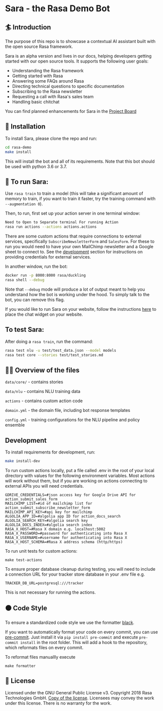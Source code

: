# Sara - the Rasa Demo Bot

## :surfer: Introduction
The purpose of this repo is to showcase a contextual AI assistant built with the open source Rasa framework.

Sara is an alpha version and lives in our docs, 
helping developers getting started with our open source tools. It supports the following user goals:

- Understanding the Rasa framework
- Getting started with Rasa
- Answering some FAQs around Rasa
- Directing technical questions to specific documentation
- Subscribing to the Rasa newsletter
- Requesting a call with Rasa's sales team
- Handling basic chitchat

You can find planned enhancements for Sara in the
[Project Board](https://github.com/RasaHQ/rasa-demo/projects/1)

## 👷‍ Installation

To install Sara, please clone the repo and run:

```sh
cd rasa-demo
make install
```

This will install the bot and all of its requirements.
Note that this bot should be used with python 3.6 or 3.7.


## 🤖 To run Sara:

Use `rasa train` to train a model (this will take a significant amount of memory to train,
if you want to train it faster, try the training command with
`--augmentation 0`).

Then, to run, first set up your action server in one terminal window:
```bash
Need to Open to Separate terminal For running Action
rasa run actions --actions actions.actions
```

There are some custom actions that require connections to external services,
specifically `SubscribeNewsletterForm` and `SalesForm`. For these
to run you would need to have your own MailChimp newsletter and a Google sheet
to connect to. See the [development](#development) section for instructions on providing
credentials for external services.

In another window, run the bot:
```bash
docker run -p 8000:8000 rasa/duckling
rasa shell --debug
```

Note that `--debug` mode will produce a lot of output meant to help you understand how the bot is working 
under the hood. To simply talk to the bot, you can remove this flag.

If you would like to run Sara on your website, follow the instructions
[here](https://github.com/botfront/rasa-webchat) to place the chat widget on
your website.

## To test Sara:

After doing a `rasa train`, run the command:

```bash
rasa test nlu -u test/test_data.json --model models
rasa test core --stories test/test_stories.md
```

## 👩‍💻 Overview of the files

`data/core/` - contains stories 

`data/nlu` - contains NLU training data

`actions` - contains custom action code

`domain.yml` - the domain file, including bot response templates

`config.yml` - training configurations for the NLU pipeline and policy ensemble


## Development

To install requirements for development, run:

```sh
make install-dev
```

To run custom actions locally, put a file called .env in the root of your local directory with values
for the following environment variables. Most actions will work without them, but if you are working on actions
connecting to external APIs you will need credentials.


```
GDRIVE_CREDENTIALS=#json access key for Google Drive API for action_submit_sales_form
MAILCHIMP_LIST=#id of mailchimp list for action_submit_subscribe_newsletter_form
MAILCHIMP_API_KEY=#api key for mailchimp
ALGOLIA_APP_ID=#algolia app ID for action_docs_search 
ALGOLIA_SEARCH_KEY=#algolia search key
ALGOLIA_DOCS_INDEX=#algolia search index
RASA_X_HOST=#Rasa X domain e.g. localhost:5002
RASA_X_PASSWORD=#password for authenticating into Rasa X
RASA_X_USERNAME=#username for authenticating into Rasa X
RASA_X_HOST_SCHEMA=#Rasa X address schema (http/https)
```

To run unit tests for custom actions:

```
make test-actions
```

To ensure proper database cleanup during testing, you will need to include a connection URL for your tracker store database in your .env file e.g.
```
TRACKER_DB_URL=postgresql:///tracker
```
This is not necessary for running the actions.

## ⚫️ Code Style

To ensure a standardized code style we use the formatter [black](https://github.com/ambv/black).

If you want to automatically format your code on every commit, you can use [pre-commit](https://pre-commit.com/).
Just install it via `pip install pre-commit` and execute `pre-commit install` in the root folder.
This will add a hook to the repository, which reformats files on every commit.

To reformat files manuallly execute
```
make formatter
```

## :gift: License
Licensed under the GNU General Public License v3. Copyright 2018 Rasa Technologies
GmbH. [Copy of the license](https://github.com/RasaHQ/rasa-demo/blob/main/LICENSE).
Licensees may convey the work under this license. There is no warranty for the work.
